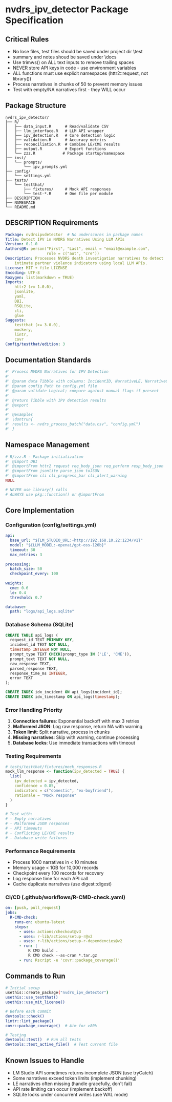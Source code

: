 # nvdrs_ipv_detector Package Specification

## Critical Rules
- No lose files, test files should be saved under project dir \test
- summary and notes shoud be saved under \docs
- Use trimws() on ALL text inputs to remove trailing spaces
- NEVER store API keys in code - use environment variables
- ALL functions must use explicit namespaces (httr2::request, not library())
- Process narratives in chunks of 50 to prevent memory issues
- Test with empty/NA narratives first - they WILL occur

## Package Structure
```
nvdrs_ipv_detector/
├── R/
│   ├── data_input.R      # Read/validate CSV
│   ├── llm_interface.R   # LLM API wrapper
│   ├── ipv_detection.R   # Core detection logic
│   ├── validation.R      # Accuracy metrics
│   ├── reconciliation.R  # Combine LE/CME results
│   ├── output.R          # Export functions
│   └── zzz.R            # Package startup/namespace
├── inst/
│   └── prompts/
│       └── ipv_prompts.yml
├── config/
│   └── settings.yml
├── tests/
│   └── testthat/
│       ├── fixtures/     # Mock API responses
│       └── test-*.R      # One file per module
├── DESCRIPTION
├── NAMESPACE
└── README.md
```

## DESCRIPTION Requirements
```yaml
Package: nvdrsipvdetector  # No underscores in package names
Title: Detect IPV in NVDRS Narratives Using LLM APIs
Version: 0.1.0
Authors@R: person("First", "Last", email = "email@example.com", 
                  role = c("aut", "cre"))
Description: Processes NVDRS death investigation narratives to detect
    intimate partner violence indicators using local LLM APIs.
License: MIT + file LICENSE
Encoding: UTF-8
Roxygen: list(markdown = TRUE)
Imports:
    httr2 (>= 1.0.0),
    jsonlite,
    yaml,
    DBI,
    RSQLite,
    cli,
    glue
Suggests:
    testthat (>= 3.0.0),
    mockery,
    lintr,
    covr
Config/testthat/edition: 3
```

## Documentation Standards
```r
#' Process NVDRS Narratives for IPV Detection
#'
#' @param data Tibble with columns: IncidentID, NarrativeLE, NarrativeCME
#' @param config Path to config.yml file
#' @param validate Logical; compare against manual flags if present
#'
#' @return Tibble with IPV detection results
#' @export
#'
#' @examples
#' \dontrun{
#' results <- nvdrs_process_batch("data.csv", "config.yml")
#' }
```

## Namespace Management
```r
# R/zzz.R - Package initialization
#' @import DBI
#' @importFrom httr2 request req_body_json req_perform resp_body_json
#' @importFrom jsonlite parse_json toJSON
#' @importFrom cli cli_progress_bar cli_alert_warning
NULL

# NEVER use library() calls
# ALWAYS use pkg::function() or @importFrom
```

## Core Implementation

### Configuration (config/settings.yml)
```yaml
api:
  base_url: "${LM_STUDIO_URL:-http://192.168.10.22:1234/v1}"
  model: "${LLM_MODEL:-openai/gpt-oss-120b}"
  timeout: 30
  max_retries: 3
  
processing:
  batch_size: 50
  checkpoint_every: 100
  
weights:
  cme: 0.6
  le: 0.4
  threshold: 0.7

database:
  path: "logs/api_logs.sqlite"
```

### Database Schema (SQLite)
```sql
CREATE TABLE api_logs (
  request_id TEXT PRIMARY KEY,
  incident_id TEXT NOT NULL,
  timestamp INTEGER NOT NULL,
  prompt_type TEXT CHECK(prompt_type IN ('LE', 'CME')),
  prompt_text TEXT NOT NULL,
  raw_response TEXT,
  parsed_response TEXT,
  response_time_ms INTEGER,
  error TEXT
);

CREATE INDEX idx_incident ON api_logs(incident_id);
CREATE INDEX idx_timestamp ON api_logs(timestamp);
```

### Error Handling Priority
1. **Connection failures**: Exponential backoff with max 3 retries
2. **Malformed JSON**: Log raw response, return NA with warning
3. **Token limit**: Split narrative, process in chunks
4. **Missing narratives**: Skip with warning, continue processing
5. **Database locks**: Use immediate transactions with timeout

### Testing Requirements
```r
# tests/testthat/fixtures/mock_responses.R
mock_llm_response <- function(ipv_detected = TRUE) {
  list(
    ipv_detected = ipv_detected,
    confidence = 0.85,
    indicators = c("domestic", "ex-boyfriend"),
    rationale = "Mock response"
  )
}

# Test with:
# - Empty narratives
# - Malformed JSON responses  
# - API timeouts
# - Conflicting LE/CME results
# - Database write failures
```

### Performance Requirements
- Process 1000 narratives in < 10 minutes
- Memory usage < 1GB for 10,000 records
- Checkpoint every 100 records for recovery
- Log response time for each API call
- Cache duplicate narratives (use digest::digest)

### CI/CD (.github/workflows/R-CMD-check.yaml)
```yaml
on: [push, pull_request]
jobs:
  R-CMD-check:
    runs-on: ubuntu-latest
    steps:
      - uses: actions/checkout@v3
      - uses: r-lib/actions/setup-r@v2
      - uses: r-lib/actions/setup-r-dependencies@v2
      - run: |
          R CMD build .
          R CMD check --as-cran *.tar.gz
      - run: Rscript -e 'covr::package_coverage()'
```

## Commands to Run
```bash
# Initial setup
usethis::create_package("nvdrs_ipv_detector")
usethis::use_testthat()
usethis::use_mit_license()

# Before each commit
devtools::check()
lintr::lint_package()
covr::package_coverage()  # Aim for >80%

# Testing
devtools::test()  # Run all tests
devtools::test_active_file()  # Test current file
```

## Known Issues to Handle
- LM Studio API sometimes returns incomplete JSON (use tryCatch)
- Some narratives exceed token limits (implement chunking)
- LE narratives often missing (handle gracefully, don't fail)
- API rate limiting can occur (implement backoff)
- SQLite locks under concurrent writes (use WAL mode)